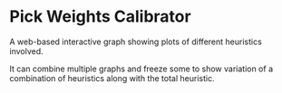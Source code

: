 # Pick Weights Calibrator
A web-based interactive graph showing plots of different heuristics involved.

It can combine multiple graphs and freeze some to show variation of a combination of heuristics along with the total heuristic.
